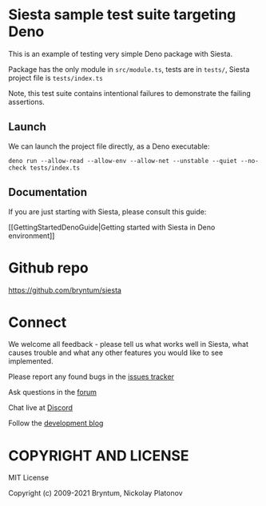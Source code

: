 Siesta sample test suite targeting Deno 
==========================================

This is an example of testing very simple Deno package with Siesta.

Package has the only module in `src/module.ts`, tests are in `tests/`, Siesta project file is `tests/index.ts`

Note, this test suite contains intentional failures to demonstrate the failing assertions.

Launch
------

We can launch the project file directly, as a Deno executable:

```shell
deno run --allow-read --allow-env --allow-net --unstable --quiet --no-check tests/index.ts
```

Documentation
-------------

If you are just starting with Siesta, please consult this guide:

[[GettingStartedDenoGuide|Getting started with Siesta in Deno environment]]


Github repo
===========

https://github.com/bryntum/siesta


Connect
=======

We welcome all feedback - please tell us what works well in Siesta, what causes trouble and what any other features you would like to see implemented.

Please report any found bugs in the [issues tracker](https://github.com/bryntum/siesta/issues)

Ask questions in the [forum](https://bryntum.com/forum/viewforum.php?f=20)

Chat live at [Discord](https://discord.gg/6mwJZGnwbq)

Follow the [development blog](https://www.bryntum.com/blog/)


COPYRIGHT AND LICENSE
=================

MIT License

Copyright (c) 2009-2021 Bryntum, Nickolay Platonov
